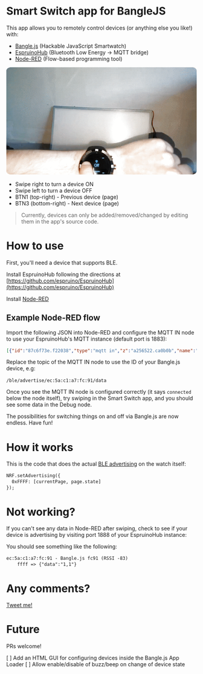 # Smart Switch app for BangleJS

This app allows you to remotely control devices (or anything else you like!) with:

- [Bangle.js](https://www.espruino.com/Bangle.js) (Hackable JavaScript Smartwatch)
- [EspruinoHub](https://github.com/espruino/EspruinoHub) (Bluetooth Low Energy -> MQTT bridge)
- [Node-RED](https://nodered.org) (Flow-based programming tool)

![Demo of Smart Switch app in action](https://raw.githubusercontent.com/wdmtech/BangleApps/add-video/apps/smtswch/demo.gif)

- Swipe right to turn a device ON
- Swipe left to turn a device OFF
- BTN1 (top-right) - Previous device (page)
- BTN3 (bottom-right) - Next device (page)

> Currently, devices can only be added/removed/changed by editing them in the app's source code.

# How to use

First, you'll need a device that supports BLE.

Install EspruinoHub following the directions at [https://github.com/espruino/EspruinoHub](https://github.com/espruino/EspruinoHub)

Install [Node-RED](https://nodered.org/docs/getting-started)

## Example Node-RED flow

Import the following JSON into Node-RED and configure the MQTT IN node to use your EspruinoHub's MQTT instance (default port is 1883):

```JSON
[{"id":"87c6f73e.f22038","type":"mqtt in","z":"a256522.ca0b0b","name":"⌚️BangleJS data","topic":"/ble/advertise/ec:5a:c1:a7:fc:91/data","qos":"2","datatype":"auto","broker":"b961407a.91beb","x":860,"y":100,"wires":[["c37809de.3fc538"]]},{"id":"c37809de.3fc538","type":"function","z":"a256522.ca0b0b","name":"Set topic, remove quotes","func":"msg.topic = \"any_topic_here\";\nmsg.payload = msg.payload.replace(/['\"]+/g, \"\")\n\nreturn msg;","outputs":1,"noerr":0,"x":1070,"y":100,"wires":[["9019be89.5b6d5"]]},{"id":"9019be89.5b6d5","type":"debug","z":"a256522.ca0b0b","name":"","active":true,"tosidebar":true,"console":false,"tostatus":false,"complete":"true","targetType":"full","x":1250,"y":100,"wires":[]},{"id":"b961407a.91beb","type":"mqtt-broker","z":"","name":"","broker":"192.168.1.22","port":"1883","clientid":"","usetls":false,"compatmode":false,"keepalive":"60","cleansession":true,"birthTopic":"hello_there","birthQos":"0","birthPayload":"","closeTopic":"bye_now","closeQos":"0","closePayload":"true","willTopic":"bye_now","willQos":"0","willPayload":"true"}]
```

Replace the topic of the MQTT IN node to use the ID of your Bangle.js device, e.g:

`/ble/advertise/ec:5a:c1:a7:fc:91/data`

Once you see the MQTT IN node is configured correctly (it says `connected` below the node itself), try swiping in the Smart Switch app, and
you should see some data in the Debug node.

The possibilities for switching things on and off via Bangle.js are now endless. Have fun!

# How it works

This is the code that does the actual [BLE advertising](https://www.espruino.com/BLE%20Advertising) on the watch itself:

```JS
NRF.setAdvertising({
  0xFFFF: [currentPage, page.state]
});
```

# Not working?

If you can't see any data in Node-RED after swiping, check to see if your device is advertising by visiting port 1888 of your EspruinoHub instance:

You should see something like the following:

```
ec:5a:c1:a7:fc:91 - Bangle.js fc91 (RSSI -83)
    ffff => {"data":"1,1"}
```

# Any comments?

[Tweet me!](https://twitter.com/BillyWhizzkid)

# Future

PRs welcome!

[ ] Add an HTML GUI for configuring devices inside the Bangle.js App Loader
[ ] Allow enable/disable of buzz/beep on change of device state
